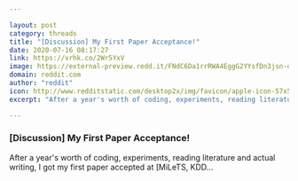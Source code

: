 ```yaml
---

layout: post
category: threads
title: "[Discussion] My First Paper Acceptance!"
date: 2020-07-16 08:17:27
link: https://vrhk.co/2Wr5YxV
image: https://external-preview.redd.it/FNdC6Da1rrRWA4EggG2YYsfDn3jsn-opmbIuDbAE5wo.jpg?width=490&height=252&auto=webp&crop=490:252,smart&s=fd5254bacdd4458485cac13fb229a831903938df
domain: reddit.com
author: "reddit"
icon: http://www.redditstatic.com/desktop2x/img/favicon/apple-icon-57x57.png
excerpt: "After a year's worth of coding, experiments, reading literature and actual writing, I got my first paper accepted at [MiLeTS, KDD..."

---
```


### [Discussion] My First Paper Acceptance!

After a year's worth of coding, experiments, reading literature and actual writing, I got my first paper accepted at [MiLeTS, KDD...
